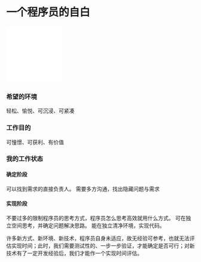 # 一个程序员的自白

![Test icon](https://github.com/huangyuanke/blog/blob/master/sceneimg_15.png)

### 希望的环境
轻松、愉悦、可沉浸、可紧凑


### 工作目的
可憧憬、可获利、有价值


### 我的工作状态

#### 确定阶段
可以找到需求的直接负责人。
需要多方沟通，找出隐藏问题与需求

#### 实现阶段
不要过多的限制程序员的思考方式，程序员怎么思考高效就用什么方式。
可在独立空间思考，并确定问题解决思路。
能在独立清净环境，实现代码。

许多新方式、新环境、新技术，程序员自身未适应，故无经验可参考，也就无法评估实现时间；此时，我们需要测试性的、一步一步验证，才能确定是否可行；对新技术有了一定开发经验后，我们才能作一个实现时间评估。

